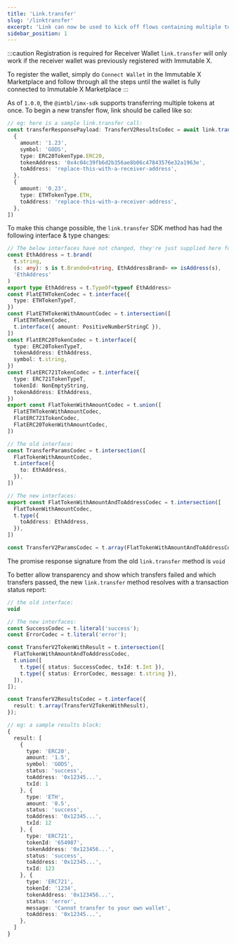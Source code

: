 ```yaml
---
title: 'Link.transfer'
slug: '/linktransfer'
excerpt: 'Link can now be used to kick off flows containing multiple token transfers'
sidebar_position: 1
---
```


:::caution Registration is required for Receiver Wallet
`link.transfer` will only work if the receiver wallet was previously registered with Immutable X.

To register the wallet, simply do `Connect Wallet` in the Immutable X Marketplace and follow through all the steps until the wallet is fully connected to Immutable X Marketplace
:::

As of `1.0.0`, the `@imtbl/imx-sdk` supports transferring multiple tokens at once. To begin a new transfer flow, link should be called like so:

```typescript
// eg: here is a sample link.transfer call:
const transferResponsePayload: TransferV2ResultsCodec = await link.transfer([
  {
    amount: '1.23',
    symbol: 'GODS',
    type: ERC20TokenType.ERC20,
    tokenAddress: '0x4c04c39fb6d2b356ae8b06c47843576e32a1963e',
    toAddress: 'replace-this-with-a-receiver-address',
  },
  {
    amount: '0.23',
    type: ETHTokenType.ETH,
    toAddress: 'replace-this-with-a-receiver-address',
  },
])
```

To make this change possible, the `link.transfer` SDK method has had the following interface & type changes:

```typescript
// The below interfaces have not changed, they're just supplied here for context ...
const EthAddress = t.brand(
  t.string,
  (s: any): s is t.Branded<string, EthAddressBrand> => isAddress(s),
  'EthAddress'
)
export type EthAddress = t.TypeOf<typeof EthAddress>
const FlatETHTokenCodec = t.interface({
  type: ETHTokenTypeT,
})
const FlatETHTokenWithAmountCodec = t.intersection([
  FlatETHTokenCodec,
  t.interface({ amount: PositiveNumberStringC }),
])
const FlatERC20TokenCodec = t.interface({
  type: ERC20TokenTypeT,
  tokenAddress: EthAddress,
  symbol: t.string,
})
const FlatERC721TokenCodec = t.interface({
  type: ERC721TokenTypeT,
  tokenId: NonEmptyString,
  tokenAddress: EthAddress,
})
export const FlatTokenWithAmountCodec = t.union([
  FlatETHTokenWithAmountCodec,
  FlatERC721TokenCodec,
  FlatERC20TokenWithAmountCodec,
])

// The old interface:
const TransferParamsCodec = t.intersection([
  FlatTokenWithAmountCodec,
  t.interface({
    to: EthAddress,
  }),
])

// The new interfaces:
export const FlatTokenWithAmountAndToAddressCodec = t.intersection([
  FlatTokenWithAmountCodec,
  t.type({
    toAddress: EthAddress,
  }),
])

const TransferV2ParamsCodec = t.array(FlatTokenWithAmountAndToAddressCodec)
```

The promise response signature from the old `link.transfer` method is `void`

To better allow transparency and show which transfers failed and which transfers passed, the new `link.transfer` method resolves with a transaction status report:

```typescript
// the old interface:
void

// The new interfaces:
const SuccessCodec = t.literal('success');
const ErrorCodec = t.literal('error');

const TransferV2TokenWithResult = t.intersection([
  FlatTokenWithAmountAndToAddressCodec,
  t.union([
    t.type({ status: SuccessCodec, txId: t.Int }),
    t.type({ status: ErrorCodec, message: t.string }),
  ]),
]);

const TransferV2ResultsCodec = t.interface({
  result: t.array(TransferV2TokenWithResult),
});

// eg: a sample results block:
{
  result: [
    {
      type: 'ERC20',
      amount: '1.5',
      symbol: 'GODS',
      status: 'success',
      toAddress: '0x12345...',
      txId: 1
    }, {
      type: 'ETH',
      amount: '0.5',
      status: 'success',
      toAddress: '0x12345...',
      txId: 12
    }, {
      type: 'ERC721',
      tokenId: '654987',
      tokenAddress: '0x123456...',
      status: 'success',
      toAddress: '0x12345...',
      txId: 123
    }, {
      type: 'ERC721',
      tokenId: '1234',
      tokenAddress: '0x123456...',
      status: 'error',
      message: 'Cannot transfer to your own wallet',
      toAddress: '0x12345...',
    },
  ]
}
```
